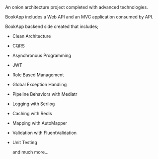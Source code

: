 An onion architecture project completed with advanced technologies.

BookApp includes a Web API and an MVC application consumed by API.

BookApp backend side created that includes;
- Clean Architecture
- CQRS
- Asynchronous Programming
- JWT
- Role Based Management
- Global Exception Handling
- Pipeline Behaviors with Mediatr
- Logging with Serilog
- Caching with Redis
- Mapping with AutoMapper
- Validation with FluentValidation
- Unit Testing


  and much more...
